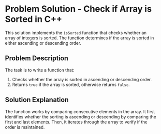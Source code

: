 # Problem Solution - Check if Array is Sorted in C++

This solution implements the `isSorted` function that checks whether an array of integers is sorted. The function determines if the array is sorted in either ascending or descending order.

## Problem Description
The task is to write a function that:
1. Checks whether the array is sorted in ascending or descending order.
2. Returns `true` if the array is sorted, otherwise returns `false`.

## Solution Explanation
The function works by comparing consecutive elements in the array. It first identifies whether the sorting is ascending or descending by comparing the first and last elements. Then, it iterates through the array to verify if the order is maintained.
